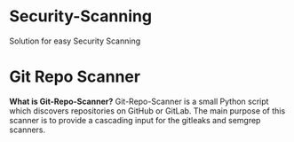 # Security-Scanning
Solution for easy Security Scanning

# Git Repo Scanner

**What is Git-Repo-Scanner?**
Git-Repo-Scanner is a small Python script which discovers repositories on GitHub or GitLab. The main purpose of this scanner is to provide a cascading input for the gitleaks and semgrep scanners.
